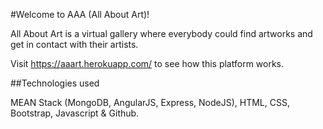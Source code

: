 #Welcome to AAA (All About Art)!

All About Art is a virtual gallery where everybody could find artworks and get in contact with their artists.

Visit https://aaart.herokuapp.com/ to see how this platform works.


##Technologies used

MEAN Stack (MongoDB, AngularJS, Express, NodeJS), HTML, CSS, Bootstrap, Javascript & Github.
